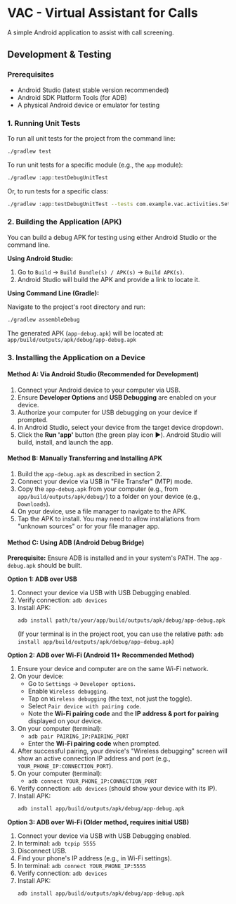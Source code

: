 # VAC - Virtual Assistant for Calls

A simple Android application to assist with call screening.

## Development & Testing

### Prerequisites

*   Android Studio (latest stable version recommended)
*   Android SDK Platform Tools (for ADB)
*   A physical Android device or emulator for testing

### 1. Running Unit Tests

To run all unit tests for the project from the command line:

```bash
./gradlew test
```

To run unit tests for a specific module (e.g., the `app` module):

```bash
./gradlew :app:testDebugUnitTest
```

Or, to run tests for a specific class:

```bash
./gradlew :app:testDebugUnitTest --tests com.example.vac.activities.SetupActivityTest
```

### 2. Building the Application (APK)

You can build a debug APK for testing using either Android Studio or the command line.

**Using Android Studio:**

1.  Go to `Build` -> `Build Bundle(s) / APK(s)` -> `Build APK(s)`.
2.  Android Studio will build the APK and provide a link to locate it.

**Using Command Line (Gradle):**

Navigate to the project's root directory and run:

```bash
./gradlew assembleDebug
```

The generated APK (`app-debug.apk`) will be located at: `app/build/outputs/apk/debug/app-debug.apk`

### 3. Installing the Application on a Device

#### Method A: Via Android Studio (Recommended for Development)

1.  Connect your Android device to your computer via USB.
2.  Ensure **Developer Options** and **USB Debugging** are enabled on your device.
3.  Authorize your computer for USB debugging on your device if prompted.
4.  In Android Studio, select your device from the target device dropdown.
5.  Click the **Run 'app'** button (the green play icon ▶️). Android Studio will build, install, and launch the app.

#### Method B: Manually Transferring and Installing APK

1.  Build the `app-debug.apk` as described in section 2.
2.  Connect your device via USB in "File Transfer" (MTP) mode.
3.  Copy the `app-debug.apk` from your computer (e.g., from `app/build/outputs/apk/debug/`) to a folder on your device (e.g., `Downloads`).
4.  On your device, use a file manager to navigate to the APK.
5.  Tap the APK to install. You may need to allow installations from "unknown sources" or for your file manager app.

#### Method C: Using ADB (Android Debug Bridge)

**Prerequisite:** Ensure ADB is installed and in your system's PATH. The `app-debug.apk` should be built.

**Option 1: ADB over USB**

1.  Connect your device via USB with USB Debugging enabled.
2.  Verify connection: `adb devices`
3.  Install APK:
    ```bash
    adb install path/to/your/app/build/outputs/apk/debug/app-debug.apk
    ```
    (If your terminal is in the project root, you can use the relative path: `adb install app/build/outputs/apk/debug/app-debug.apk`)

**Option 2: ADB over Wi-Fi (Android 11+ Recommended Method)**

1.  Ensure your device and computer are on the same Wi-Fi network.
2.  On your device:
    *   Go to `Settings` -> `Developer options`.
    *   Enable `Wireless debugging`.
    *   Tap on `Wireless debugging` (the text, not just the toggle).
    *   Select `Pair device with pairing code`.
    *   Note the **Wi-Fi pairing code** and the **IP address & port for pairing** displayed on your device.
3.  On your computer (terminal):
    *   `adb pair PAIRING_IP:PAIRING_PORT`
    *   Enter the **Wi-Fi pairing code** when prompted.
4.  After successful pairing, your device's "Wireless debugging" screen will show an active connection IP address and port (e.g., `YOUR_PHONE_IP:CONNECTION_PORT`).
5.  On your computer (terminal):
    *   `adb connect YOUR_PHONE_IP:CONNECTION_PORT`
6.  Verify connection: `adb devices` (should show your device with its IP).
7.  Install APK:
    ```bash
    adb install app/build/outputs/apk/debug/app-debug.apk
    ```

**Option 3: ADB over Wi-Fi (Older method, requires initial USB)**
1. Connect your device via USB with USB Debugging enabled.
2. In terminal: `adb tcpip 5555`
3. Disconnect USB.
4. Find your phone's IP address (e.g., in Wi-Fi settings).
5. In terminal: `adb connect YOUR_PHONE_IP:5555`
6. Verify connection: `adb devices`
7. Install APK:
   ```bash
   adb install app/build/outputs/apk/debug/app-debug.apk
   ``` 